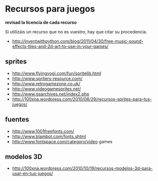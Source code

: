 # Recursos para juegos #

**revisad la licencia de cada recurso**

Si utilizáis un recurso que no es vuestro, hay que citar su procedencia.
  * http://inventwithpython.com/blog/2011/04/30/free-music-sound-effects-tiles-and-2d-art-to-use-in-your-games/

## sprites ##
  * http://www.flyingyogi.com/fun/spritelib.html
  * http://www.spriters-resource.com/
  * http://www.retrogamezone.co.uk/
  * http://www.videogamesprites.net/
  * http://www.gsarchives.net/index2.php
  * http://100xna.wordpress.com/2010/08/29/recursos-sprites-para-tus-juegos/

## fuentes ##
  * http://www.1001freefonts.com/
  * http://www.blambot.com/fonts.shtml
  * http://www.fontspace.com/category/video games

## modelos 3D ##
  * http://100xna.wordpress.com/2010/10/19/recursos-modelos-3d-para-usar-en-tus-juegos/